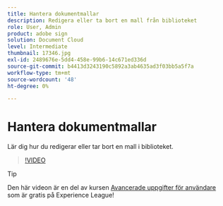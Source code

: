 ```yaml
---
title: Hantera dokumentmallar
description: Redigera eller ta bort en mall från biblioteket
role: User, Admin
product: adobe sign
solution: Document Cloud
level: Intermediate
thumbnail: 17346.jpg
exl-id: 2489676e-5dd4-458e-99b6-14c671ed336d
source-git-commit: b4413d3243190c5892a3ab4635ad3f03bb5a5f7a
workflow-type: tm+mt
source-wordcount: '48'
ht-degree: 0%

---
```


# Hantera dokumentmallar

Lär dig hur du redigerar eller tar bort en mall i biblioteket.

>[!VIDEO](https://video.tv.adobe.com/v/17346?hidetitle=true)

>[!TIP]
>
>Den här videon är en del av kursen [Avancerade uppgifter för användare](https://experienceleague.adobe.com/?recommended=Sign-U-1-2020.3) som är gratis på Experience League!